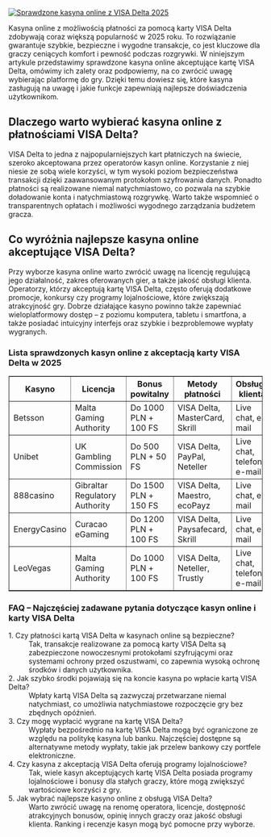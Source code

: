 [![Sprawdzone kasyna online z VISA Delta 2025](https://123-caf.pages.dev/gitsignup.png)](https://vrmoo.ru/Bt82HjjY)

<div> <p>Kasyna online z możliwością płatności za pomocą karty VISA Delta zdobywają coraz większą popularność w 2025 roku. To rozwiązanie gwarantuje szybkie, bezpieczne i wygodne transakcje, co jest kluczowe dla graczy ceniących komfort i pewność podczas rozgrywki. W niniejszym artykule przedstawimy sprawdzone kasyna online akceptujące kartę VISA Delta, omówimy ich zalety oraz podpowiemy, na co zwrócić uwagę wybierając platformę do gry. Dzięki temu dowiesz się, które kasyna zasługują na uwagę i jakie funkcje zapewniają najlepsze doświadczenia użytkownikom.</p>  <h2>Dlaczego warto wybierać kasyna online z płatnościami VISA Delta?</h2> <p>VISA Delta to jedna z najpopularniejszych kart płatniczych na świecie, szeroko akceptowana przez operatorów kasyn online. Korzystanie z niej niesie ze sobą wiele korzyści, w tym wysoki poziom bezpieczeństwa transakcji dzięki zaawansowanym protokołom szyfrowania danych. Ponadto płatności są realizowane niemal natychmiastowo, co pozwala na szybkie doładowanie konta i natychmiastową rozgrywkę. Warto także wspomnieć o transparentnych opłatach i możliwości wygodnego zarządzania budżetem gracza.</p>  <h2>Co wyróżnia najlepsze kasyna online akceptujące VISA Delta?</h2> <p>Przy wyborze kasyna online warto zwrócić uwagę na licencję regulującą jego działalność, zakres oferowanych gier, a także jakość obsługi klienta. Operatorzy, którzy akceptują kartę VISA Delta, często oferują dodatkowe promocje, konkursy czy programy lojalnościowe, które zwiększają atrakcyjność gry. Dobrze działające kasyno powinno także zapewniać wieloplatformowy dostęp – z poziomu komputera, tabletu i smartfona, a także posiadać intuicyjny interfejs oraz szybkie i bezproblemowe wypłaty wygranych.</p>  <h3>Lista sprawdzonych kasyn online z akceptacją karty VISA Delta w 2025</h3> <table border="1" cellpadding="8" cellspacing="0" style="border-collapse: collapse; width: 100%; max-width: 700px;"> <thead> <tr> <th>Kasyno</th> <th>Licencja</th> <th>Bonus powitalny</th> <th>Metody płatności</th> <th>Obsługa klienta</th> </tr> </thead> <tbody> <tr> <td>Betsson</td> <td>Malta Gaming Authority</td> <td>Do 1000 PLN + 100 FS</td> <td>VISA Delta, MasterCard, Skrill</td> <td>Live chat, e-mail</td> </tr> <tr> <td>Unibet</td> <td>UK Gambling Commission</td> <td>Do 500 PLN + 50 FS</td> <td>VISA Delta, PayPal, Neteller</td> <td>Live chat, telefon, e-mail</td> </tr> <tr> <td>888casino</td> <td>Gibraltar Regulatory Authority</td> <td>Do 1500 PLN + 150 FS</td> <td>VISA Delta, Maestro, ecoPayz</td> <td>Live chat, e-mail</td> </tr> <tr> <td>EnergyCasino</td> <td>Curacao eGaming</td> <td>Do 1200 PLN + 100 FS</td> <td>VISA Delta, Paysafecard, Skrill</td> <td>Live chat, e-mail</td> </tr> <tr> <td>LeoVegas</td> <td>Malta Gaming Authority</td> <td>Do 1000 PLN + 100 FS</td> <td>VISA Delta, Neteller, Trustly</td> <td>Live chat, telefon, e-mail</td> </tr> </tbody> </table>  <h3>FAQ – Najczęściej zadawane pytania dotyczące kasyn online i karty VISA Delta</h3> <dl>   <dt>1. Czy płatności kartą VISA Delta w kasynach online są bezpieczne?</dt>   <dd>Tak, transakcje realizowane za pomocą karty VISA Delta są zabezpieczone nowoczesnymi protokołami szyfrującymi oraz systemami ochrony przed oszustwami, co zapewnia wysoką ochronę środków i danych użytkownika.</dd>      <dt>2. Jak szybko środki pojawiają się na koncie kasyna po wpłacie kartą VISA Delta?</dt>   <dd>Wpłaty kartą VISA Delta są zazwyczaj przetwarzane niemal natychmiast, co umożliwia natychmiastowe rozpoczęcie gry bez zbędnych opóźnień.</dd>      <dt>3. Czy mogę wypłacić wygrane na kartę VISA Delta?</dt>   <dd>Wypłaty bezpośrednio na kartę VISA Delta mogą być ograniczone ze względu na politykę kasyna lub banku. Najczęściej dostępne są alternatywne metody wypłaty, takie jak przelew bankowy czy portfele elektroniczne.</dd>      <dt>4. Czy kasyna z akceptacją VISA Delta oferują programy lojalnościowe?</dt>   <dd>Tak, wiele kasyn akceptujących kartę VISA Delta posiada programy lojalnościowe i bonusy dla stałych graczy, które mogą zwiększyć wartościowe korzyści z gry.</dd>      <dt>5. Jak wybrać najlepsze kasyno online z obsługą VISA Delta?</dt>   <dd>Warto zwrócić uwagę na renomę operatora, licencje, dostępność atrakcyjnych bonusów, opinię innych graczy oraz jakość obsługi klienta. Ranking i recenzje kasyn mogą być pomocne przy wyborze.</dd> </dl> </div>